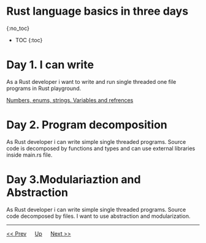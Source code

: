 # Rust language basics in three days
{:no_toc}

* TOC
{:toc}

# Day 1. I can write

As a Rust developer i want to write and run single threaded one file programs in Rust playground.

[Numbers, enums, strings. Variables and refrences](./day1/numbers.md)

# Day 2. Program decomposition
As Rust developer i can write simple single threaded programs. Source code is decomposed by functions and types and can use external libraries inside main.rs file.

# Day 3.Modulariaztion and Abstraction
As Rust developer i can write simple single threaded programs. Source code decomposed by files. I want to use abstraction and modularization.

---
[<< Prev](../hello.md) &emsp; [Up](../hello.md) &emsp; [Next >>](./day1/numbers.md) 